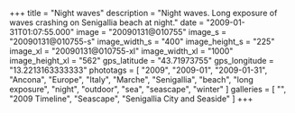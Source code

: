 +++
title = "Night waves"
description = "Night waves. Long exposure of waves crashing on Senigallia beach at night."
date = "2009-01-31T01:07:55.000"
image = "20090131@010755"
image_s = "20090131@010755-s"
image_width_s = "400"
image_height_s = "225"
image_xl = "20090131@010755-xl"
image_width_xl = "1000"
image_height_xl = "562"
gps_latitude = "43.71973755"
gps_longitude = "13.2213163333333"
phototags = [ "2009", "2009-01", "2009-01-31", "Ancona", "Europe", "Italy", "Marche", "Senigallia", "beach", "long exposure", "night", "outdoor", "sea", "seascape", "winter" ]
galleries = [ "", "2009 Timeline", "Seascape", "Senigallia City and Seaside" ]
+++
